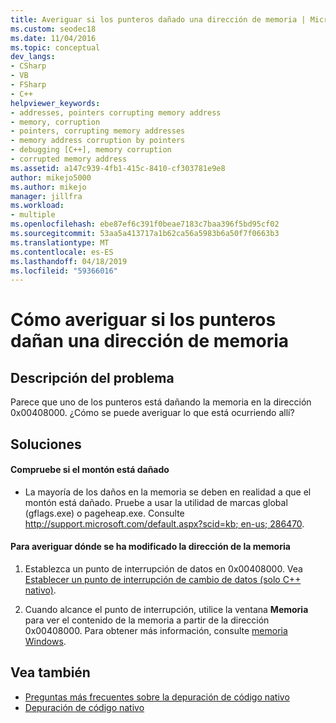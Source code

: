 ```yaml
---
title: Averiguar si los punteros dañado una dirección de memoria | Microsoft Docs
ms.custom: seodec18
ms.date: 11/04/2016
ms.topic: conceptual
dev_langs:
- CSharp
- VB
- FSharp
- C++
helpviewer_keywords:
- addresses, pointers corrupting memory address
- memory, corruption
- pointers, corrupting memory addresses
- memory address corruption by pointers
- debugging [C++], memory corruption
- corrupted memory address
ms.assetid: a147c939-4fb1-415c-8410-cf303781e9e8
author: mikejo5000
ms.author: mikejo
manager: jillfra
ms.workload:
- multiple
ms.openlocfilehash: ebe87ef6c391f0beae7183c7baa396f5bd95cf02
ms.sourcegitcommit: 53aa5a413717a1b62ca56a5983b6a50f7f0663b3
ms.translationtype: MT
ms.contentlocale: es-ES
ms.lasthandoff: 04/18/2019
ms.locfileid: "59366016"
---
```

# <a name="how-can-i-find-out-if-my-pointers-corrupt-a-memory-address"></a>Cómo averiguar si los punteros dañan una dirección de memoria
## <a name="problem-description"></a>Descripción del problema
 Parece que uno de los punteros está dañando la memoria en la dirección 0x00408000. ¿Cómo se puede averiguar lo que está ocurriendo allí?

## <a name="solution"></a>Soluciones

#### <a name="check-for-heap-corruption"></a>Compruebe si el montón está dañado

-   La mayoría de los daños en la memoria se deben en realidad a que el montón está dañado. Pruebe a usar la utilidad de marcas global (gflags.exe) o pageheap.exe. Consulte [ http://support.microsoft.com/default.aspx?scid=kb; en-us; 286470](http://support.microsoft.com/default.aspx?scid=kb;en-us;286470).

#### <a name="to-find-where-the-memory-address-is-modified"></a>Para averiguar dónde se ha modificado la dirección de la memoria

1.  Establezca un punto de interrupción de datos en 0x00408000. Vea [Establecer un punto de interrupción de cambio de datos (solo C++ nativo)](../debugger/using-breakpoints.md#BKMK_set_a_data_breakpoint_native_cplusplus).

2.  Cuando alcance el punto de interrupción, utilice la ventana **Memoria** para ver el contenido de la memoria a partir de la dirección 0x00408000. Para obtener más información, consulte [memoria Windows](../debugger/memory-windows.md).

## <a name="see-also"></a>Vea también
- [Preguntas más frecuentes sobre la depuración de código nativo](../debugger/debugging-native-code-faqs.md)
- [Depuración de código nativo](../debugger/debugging-native-code.md)